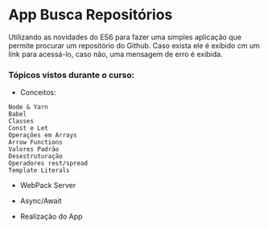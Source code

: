 # App Busca Repositórios

Utilizando as novidades do ES6 para fazer uma simples aplicação que permite procurar um repositório do Github.
Caso exista ele é exibido cm um link para acessá-lo, caso não, uma mensagem de erro é exibida.


### Tópicos vistos durante o curso:

- Conceitos:

```
Node & Yarn
Babel
Classes
Const e Let
Operações em Arrays
Arrow Functions
Valores Padrão
Desestruturação
Operadores rest/spread
Template Literals

```
- WebPack Server

- Async/Await

- Realização do App
